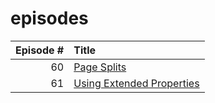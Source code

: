 # episodes

| Episode # | Title |
| ---: | :--- |
| 60 | [Page Splits](https://github.com/antonchgr/episodes/tree/main/%2360) |
| 61 | [Using Extended Properties](https://github.com/antonchgr/episodes/tree/main/%2361) |

